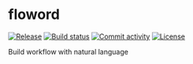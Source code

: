 # floword

[![Release](https://img.shields.io/github/v/release/ai-zerolab/floword)](https://img.shields.io/github/v/release/ai-zerolab/floword)
[![Build status](https://img.shields.io/github/actions/workflow/status/ai-zerolab/floword/main.yml?branch=main)](https://github.com/ai-zerolab/floword/actions/workflows/main.yml?query=branch%3Amain)
[![Commit activity](https://img.shields.io/github/commit-activity/m/ai-zerolab/floword)](https://img.shields.io/github/commit-activity/m/ai-zerolab/floword)
[![License](https://img.shields.io/github/license/ai-zerolab/floword)](https://img.shields.io/github/license/ai-zerolab/floword)

Build workflow with natural language
